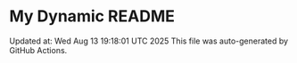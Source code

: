 # My Dynamic README
Updated at: Wed Aug 13 19:18:01 UTC 2025
This file was auto-generated by GitHub Actions.
